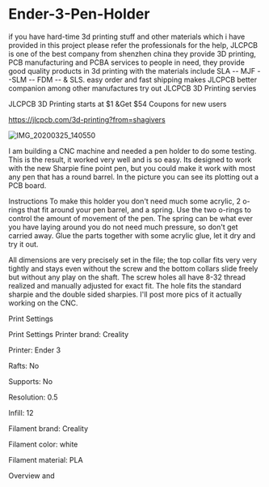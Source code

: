 # Ender-3-Pen-Holder

if you have hard-time 3d printing stuff and other materials which i have provided in this project please refer the professionals for the help, JLCPCB is one of the best company from shenzhen china they provide 3D printing, PCB manufacturing and PCBA services to people in need, they provide good quality products in 3d printing with the materials include
SLA -- MJF --SLM -- FDM -- & SLS. easy order and fast shipping makes JLCPCB better companion among other manufactures try out JLCPCB 3D Printing servies

JLCPCB 3D Printing starts at $1 &Get $54 Coupons for new users

https://jlcpcb.com/3d-printing?from=shagivers

![IMG_20200325_140550](https://user-images.githubusercontent.com/118260277/202241108-ba88de99-7bf1-4492-a681-f54d50cbfddb.jpg)

I am building a CNC machine and needed a pen holder to do some testing. This is the result, it worked very well and is so easy. Its designed to work with the new Sharpie fine point pen, but you could make it work with most any pen that has a round barrel. In the picture you can see its plotting out a PCB board.



Instructions
To make this holder you don't need much some acrylic, 2 o-rings that fit around your pen barrel, and a spring. Use the two o-rings to control the amount of movement of the pen. The spring can be what ever you have laying around you do not need much pressure, so don't get carried away. Glue the parts together with some acrylic glue, let it dry and try it out.

All dimensions are very precisely set in the file; the top collar fits very very tightly and stays even without the screw and the bottom collars slide freely but without any play on the shaft. The screw holes all have 8-32 thread realized and manually adjusted for exact fit.
The hole fits the standard sharpie and the double sided sharpies.
I'll post more pics of it actually working on the CNC.

Print Settings

Print Settings
Printer brand:
Creality


Printer:
Ender 3


Rafts:
No

Supports:
No

Resolution:
0.5

Infill:
12

Filament brand:
Creality


Filament color:
white


Filament material:
PLA


Overview and 
